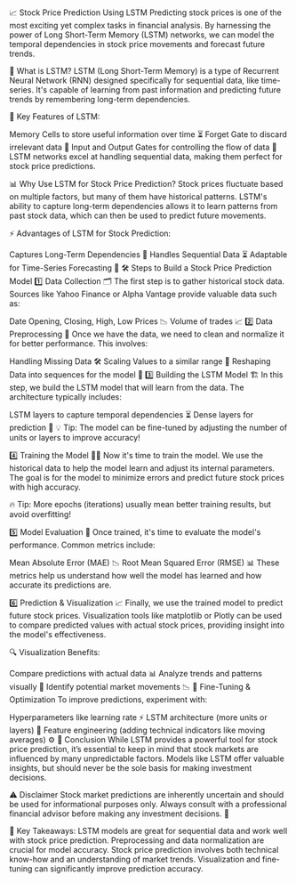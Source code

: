 📈 Stock Price Prediction Using LSTM
Predicting stock prices is one of the most exciting yet complex tasks in financial analysis. By harnessing the power of Long Short-Term Memory (LSTM) networks, we can model the temporal dependencies in stock price movements and forecast future trends.

🧠 What is LSTM?
LSTM (Long Short-Term Memory) is a type of Recurrent Neural Network (RNN) designed specifically for sequential data, like time-series. It's capable of learning from past information and predicting future trends by remembering long-term dependencies.

🔑 Key Features of LSTM:

Memory Cells to store useful information over time ⏳
Forget Gate to discard irrelevant data 🧠
Input and Output Gates for controlling the flow of data 🔐
LSTM networks excel at handling sequential data, making them perfect for stock price predictions.

📊 Why Use LSTM for Stock Price Prediction?
Stock prices fluctuate based on multiple factors, but many of them have historical patterns. LSTM's ability to capture long-term dependencies allows it to learn patterns from past stock data, which can then be used to predict future movements.

⚡ Advantages of LSTM for Stock Prediction:

Captures Long-Term Dependencies 🔄
Handles Sequential Data ⏳
Adaptable for Time-Series Forecasting 📅
🛠️ Steps to Build a Stock Price Prediction Model
1️⃣ Data Collection 🗂️
The first step is to gather historical stock data. Sources like Yahoo Finance or Alpha Vantage provide valuable data such as:

Date
Opening, Closing, High, Low Prices 📉
Volume of trades 📈
2️⃣ Data Preprocessing 🧹
Once we have the data, we need to clean and normalize it for better performance. This involves:

Handling Missing Data 🛠️
Scaling Values to a similar range 🔢
Reshaping Data into sequences for the model 🔄
3️⃣ Building the LSTM Model 🏗️
In this step, we build the LSTM model that will learn from the data. The architecture typically includes:

LSTM layers to capture temporal dependencies ⏳
Dense layers for prediction 🔮
💡 Tip: The model can be fine-tuned by adjusting the number of units or layers to improve accuracy!

4️⃣ Training the Model 🏋️‍♂️
Now it's time to train the model. We use the historical data to help the model learn and adjust its internal parameters. The goal is for the model to minimize errors and predict future stock prices with high accuracy.

🔥 Tip: More epochs (iterations) usually mean better training results, but avoid overfitting!

5️⃣ Model Evaluation 🧮
Once trained, it's time to evaluate the model's performance. Common metrics include:

Mean Absolute Error (MAE) 📉
Root Mean Squared Error (RMSE) 📊
These metrics help us understand how well the model has learned and how accurate its predictions are.

6️⃣ Prediction & Visualization 📈
Finally, we use the trained model to predict future stock prices. Visualization tools like matplotlib or Plotly can be used to compare predicted values with actual stock prices, providing insight into the model's effectiveness.

🔍 Visualization Benefits:

Compare predictions with actual data 📊
Analyze trends and patterns visually 🔎
Identify potential market movements 📉
🚀 Fine-Tuning & Optimization
To improve predictions, experiment with:

Hyperparameters like learning rate ⚡
LSTM architecture (more units or layers) 🧠
Feature engineering (adding technical indicators like moving averages) ⚙️
📝 Conclusion
While LSTM provides a powerful tool for stock price prediction, it’s essential to keep in mind that stock markets are influenced by many unpredictable factors. Models like LSTM offer valuable insights, but should never be the sole basis for making investment decisions.

⚠️ Disclaimer
Stock market predictions are inherently uncertain and should be used for informational purposes only. Always consult with a professional financial advisor before making any investment decisions. 💼

💬 Key Takeaways:
LSTM models are great for sequential data and work well with stock price prediction.
Preprocessing and data normalization are crucial for model accuracy.
Stock price prediction involves both technical know-how and an understanding of market trends.
Visualization and fine-tuning can significantly improve prediction accuracy.
